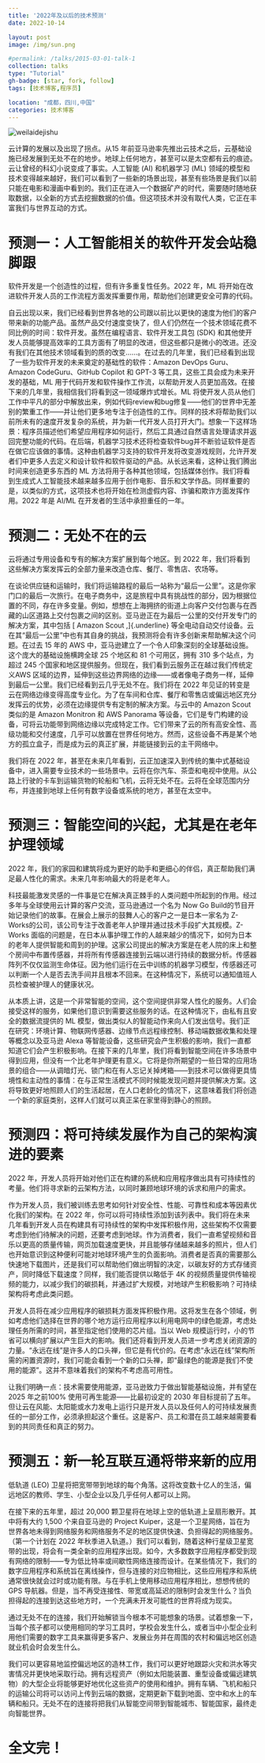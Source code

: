 ```yaml
---
title: '2022年及以后的技术预测'
date: 2022-10-14

layout: post
image: /img/sun.png

#permalink: /talks/2015-03-01-talk-1
collection: talks
type: "Tutorial"
gh-badge: [star, fork, follow]
tags: [技术博客,程序员]

location: "成都，四川,中国"
categories: 技术博客
---
```


![weilaidejishu](/img/blog/640.jfif)

云计算的发展以及出现了拐点。从15 年前亚马逊率先推出云技术之后，云基础设施已经发展到无处不在的地步。地球上任何地方，甚至可以是太空都有云的痕迹。云让曾经的科幻小说变成了事实。人工智能 (AI) 和机器学习 (ML) 领域的模型和技术变得越来越好，我们可以看到了一些新的场景出现，甚至有些场景是我们以前只能在电影和漫画中看到的。我们正在进入一个数据矿产的时代，需要随时随地获取数据，以全新的方式去挖掘数据的价值。但这项技术并没有取代人类，它正在丰富我们与世界互动的方式。

# 预测一：人工智能相关的软件开发会站稳脚跟

软件开发是一个创造性的过程，但有许多重复性任务。2022 年，ML 将开始在改进软件开发人员的工作流程方面发挥重要作用，帮助他们创建更安全可靠的代码。

自云出现以来，我们已经看到世界各地的公司跟以前比以更快的速度为他们的客户带来新的功能产品。虽然产品交付速度变快了，但人们仍然在一个技术领域花费不同比例的时间：软件开发。虽然在编程语言、软件开发工具包 (SDK) 和其他使开发人员能够提高效率的工具方面有了明显的改进，但这些都只是微小的改进。还没有我们在其他技术领域看到的质的改变……。在过去的几年里，我们已经看到出现了一些为软件开发的未来奠定的基础性的软件：Amazon DevOps Guru、Amazon CodeGuru、GitHub Copilot 和 GPT-3 等工具，这些工具会成为未来开发的基础，ML 用于代码开发和软件操作工作流，以帮助开发人员更加高效。在接下来的几年里，我相信我们将看到这一领域爆炸式增长。ML 将使开发人员从他们工作中平凡的部分中解放出来，例如代码review和bug修复——他们的世界中无差别的繁重工作——并让他们更多地专注于创造性的工作。同样的技术将帮助我们以前所未有的速度开发复杂的系统，并为新一代开发人员打开大门。想象一下这样场景：程序员描述他们希望应用程序如何运行，然后工具通过自然语言处理请求并返回完整功能的代码。在后端，机器学习技术还将检查软件bug并不断验证软件是否在做它应该做的事情。这种由机器学习支持的软件开发将改变游戏规则，允许开发者们中更多人去定义和设计软件和软件驱动的产品。从长远来看，这种让我们腾出时间来创造更多东西的 ML 方法将用于各种其他领域，包括媒体创作。我们将看到生成式人工智能技术越来越多应用于创作电影、音乐和文学作品。同样重要的是，以类似的方式，这项技术也将开始在检测虚假内容、诈骗和欺诈方面发挥作用。2022 年是 AI/ML 在开发者的生活中承担重任的一年。 

# 预测二：无处不在的云

云将通过专用设备和专有的解决方案扩展到每个地区。到 2022 年，我们将看到这些解决方案发挥云的全部力量来改造仓库、餐厅、零售店、农场等。

在谈论供应链和运输时，我们将运输路程的最后一站称为“最后一公里”。这是你家门口的最后一次旅行。在电子商务中，这是旅程中具有挑战性的部分，因为根据位置的不同，存在许多变量。例如，想想在上海拥挤的街道上向客户交付包裹与在西藏的山区道路上交付包裹之间的区别。亚马逊正在为最后一公里的交付开发专门的解决方案，其中包括 [ Amazon Scout ,]{.underline} 等全电动自动交付设备。云在其“最后一公里”中也有其自身的挑战，我预测将会有许多创新来帮助解决这个问题。在过去 15 年的 AWS 中，亚马逊建立了一个令人印象深刻的全球基础设施。这个庞大的基础设施横跨全球 25 个地区和 81 个可用区，拥有 310 多个站点，为超过 245 个国家和地区提供服务。但现在，我们看到云服务正在越过我们传统定义AWS 区域的边界，延伸到这些边界网络的边缘——或者像电子商务一样，延伸到最后一公里。我们已经看到云几乎无处不在。我们将在 2022 年见证的转变是云在网络边缘变得高度专业化。为了在车间和仓库、餐厅和零售店或偏远地区充分发挥云的优势，必须在边缘提供专有定制的解决方案。与云中的 Amazon Scout 类似的是 Amazon Monitron 和 AWS Panorama 等设备，它们是专门构建的设备，可将云功能带到网络边缘以完成特定工作。它们带来了云的所有高安全性、高级功能和交付速度，几乎可以放置在世界任何地方。然而，这些设备不再是某个地方的孤立盒子，而是成为云的真正扩展，并能链接到云的主干网络中。

我们将在 2022 年，甚至在未来几年看到，云正加速深入到传统的集中式基础设备中，进入需要专业技术的一些场景中。云将在你汽车、茶壶和电视中使用。从公路上行驶的卡车到运输货物的轮船和飞机，云将无处不在。云将在全球范围内分布，并连接到地球上任何有数字设备或系统的地方，甚至在太空中。

# 预测三：智能空间的兴起，尤其是在老年护理领域

2022 年，我们的家园和建筑将成为更好的助手和更细心的伴侣，真正帮助我们满足最人性化的需求。未来几年影响最大的将是老年人。

科技最能激发灵感的一件事是它在解决真正棘手的人类问题中所起到的作用。经过多年与全球使用云计算的客户交流，亚马逊通过一个名为 Now Go Build的节目开始记录他们的故事。在展会上展示的鼓舞人心的客户之一是日本一家名为 Z-Works的公司，该公司专注于改善老年人护理并通过技术手段扩大其规模。Z-Works 面临的问题是，在日本从事护理工作的人越来越少的情况下，如何为日本的老年人提供智能和周到的护理。这家公司提出的解决方案是在老人院的床上和整个房间中布置传感器，并将所有传感器连接到云端以进行持续的数据分析。传感器阵列不仅仅监测生命体征。因为他们运行在云中训练的机器学习模型，传感器还可以判断一个人是否去洗手间并且根本不回来。在这种情况下，系统可以通知值班人员检查被护理人的健康状况。

从本质上讲，这是一个非常智能的空间，这个空间提供非常人性化的服务。人们会接受这样的服务，如果他们意识到需要这些服务的话。在这种情况下，由私有且安全的数据流提供的 ML 模型，做出类似人的智能动作来向人们发出信号。我们正在研究：环境计算、物联网传感器、边缘节点远程缘控制、移动端数据收集和处理等概念以及亚马逊 Alexa 等智能设备，这些研究会产生积极的影响，我们一直都知道它们会产生积极影响。在接下来的几年里，我们将看到智能空间在许多场景中得到应用，但没有一个比老年护理更有意义。它将是你所期望的一些日常的应用场景的组合——从调暗灯光、锁门和在有人忘记关掉烤箱——到技术可以做得更具情境性和主动性的事情：在与正常生活模式不同时候能发现问题并提供解决方案。这将导致更好地照顾人们的生活起居，在人口老龄化的情况下，这意味着我们将创造一个新的家庭类别，这样人们就可以真正呆在家里得到静心的照顾。

# 预测四：将可持续发展作为自己的架构演进的要素

2022 年，开发人员将开始对他们正在构建的系统和应用程序做出具有可持续性的考量。他们将寻求新的云架构方法，以同时兼顾地球环境的诉求和用户的需求。

作为开发人员，我们被训练去思考如何针对安全性、性能、可靠性和成本等因素优化我们的架构。在 2022 年，你可以将可持续性添加到该列表中。我们将在未来几年看到开发人员在构建具有可持续性的架构中发挥积极作用，这些架构不仅需要考虑到他们待解决的问题，还要考虑到地球。作为消费者，我们一直希望视频和音乐以更高的质量传输，网页加载速度更快，并且能够存储越来越多的照片，但人们也开始意识到这种便利可能对地球环境产生的负面影响。消费者是否真的需要那么快速地下载图片，还是我们可以帮助他们做出明智的决定，以碳友好的方式存储资产，同时降低下载速度？同样，我们能否提供以略低于 4K 的视频质量提供传输视频的能力，以减少我们的碳损耗，并通过扩大规模，对地球产生积极影响？可持续架构将考虑此类问题。

开发人员将在减少应用程序的碳损耗方面发挥积极作用。这将发生在各个领域，例如考虑他们选择在世界的哪个地方运行应用程序以利用电网中的绿色能源，考虑处理任务所需的时间，甚至指定他们使用的芯片组。当以 Web 规模运行时，小的节省可以横向扩展以产生巨大的影响。我们还将看到开发人员进一步考虑关闭资源的力量。“永远在线”是许多人的口头禅，但它是有代价的。在考虑“永远在线”架构所需的闲置资源时，我们可能会看到一个新的口头禅，即“最绿色的能源是我们不使用的能源”。这并不意味着我们的架构不考虑高可用性。

让我们明确一点：技术需要使用能源，亚马逊致力于做出智能基础设施，并有望在 2025 年之前100% 使用可再生能源——比最初设定的 2030 年目标提前了五年。但让云在风能、太阳能或水力发电上运行只是开发人员以及任何人的可持续发展责任的一部分工作，必须承担起这个重任。这是客户、员工和潜在员工越来越需要看到的共同责任和真正的努力。

# 预测五：新一轮互联互通将带来新的应用

低轨道 (LEO) 卫星将把宽带带到地球的每个角落。这将改变数十亿人的生活，偏远地区的教师、学生、小型企业以及几乎任何人都可以上网。

在接下来的五年里，超过 20,000 颗卫星将在地球上空的低轨道上呈扇形散开。其中将有大约 1,500 个来自亚马逊的 Project Kuiper，这是一个卫星网络，旨在为世界各地未得到网络服务和网络服务不足的地区提供快速、负担得起的网络服务。（第一个计划在 2022 年秋季进入轨道。）我们可以看到，随着这种行星级卫星宽带的出现，将会有一类全新的应用程序出现。如今，大多数数字应用程序都受到现有网络的限制——专为低比特率或间歇性网络连接而设计。在某些情况下，我们的数字应用程序和系统旨在离线操作，但与连接的对应物相比，这些应用程序和系统通常很快就会过时或功能有限。与在手机上使用移动应用程序相比，想想传统的 GPS 导航器。但是，当不再受连接性、带宽或高延迟的限制时会发生什么？当负担得起的连接到达这些地方时，一个充满未开发可能性的世界将成为现实。

通过无处不在的连接，我们开始解锁当今根本不可能想象的场景。试着想象一下，当每个孩子都可以使用相同的学习工具时，学校会发生什么，或者当中小型企业利用他们需要的数字工具来赢得更多客户、发展业务并在周围的农村和偏远地区创造就业机会时会发生什么。

我们可以更容易地监控偏远地区的造林工作，我们可以更好地跟踪火灾和洪水等灾害情况并更快地采取行动。拥有远程资产（例如太阳能装置、重型设备或偏远建筑物）的大型企业将能够更好地优化这些资产的使用和维护。拥有车辆、飞机和船只的运输公司将可以访问上传到云端的数据，定期更新下载到地面、空中和水上的车辆和船只。无处不在的连接将把我们从智能空间带到智能城市、智能国家，最终走向智能世界。

# 全文完！

